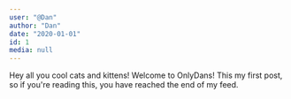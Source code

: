 ```yaml
---
user: "@Dan"
author: "Dan"
date: "2020-01-01"
id: 1
media: null
---
```


Hey all you cool cats and kittens! Welcome to OnlyDans! This my first post, so if you're reading this, you have reached the end of my feed.
